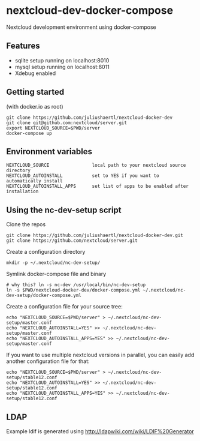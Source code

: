 # nextcloud-dev-docker-compose

Nextcloud development environment using docker-compose 

## Features

- sqlite setup running on localhost:8010
- mysql setup running on localhost:8011
- Xdebug enabled

## Getting started

(with docker.io as root)

    git clone https://github.com/juliushaertl/nextcloud-docker-dev
    git clone git@github.com:nextcloud/server.git
    export NEXTCLOUD_SOURCE=$PWD/server
    docker-compose up

## Environment variables

	NEXTCLOUD_SOURCE				local path to your nextcloud source directory
	NEXTCLOUD_AUTOINSTALL			set to YES if you want to automatically install 
	NEXTCLOUD_AUTOINSTALL_APPS		set list of apps to be enabled after installation

## Using the nc-dev-setup script

Clone the repos

    git clone https://github.com/juliushaertl/nextcloud-docker-dev.git
    git clone https://github.com/nextcloud/server.git

Create a configuration directory

    mkdir -p ~/.nextcloud/nc-dev-setup/

Symlink docker-compose file and binary
    
    # why this? ln -s nc-dev /usr/local/bin/nc-dev-setup
    ln -s $PWD/nextcloud-docker-dev/docker-compose.yml ~/.nextcloud/nc-dev-setup/docker-compose.yml

Create a configuration file for your source tree:

    echo "NEXTCLOUD_SOURCE=$PWD/server" > ~/.nextcloud/nc-dev-setup/master.conf
    echo "NEXTCLOUD_AUTOINSTALL=YES" >> ~/.nextcloud/nc-dev-setup/master.conf
    echo "NEXTCLOUD_AUTOINSTALL_APPS=YES" >> ~/.nextcloud/nc-dev-setup/master.conf

If you want to use multiple nextcloud versions in parallel, you can easily add another configuration file for that:


    echo "NEXTCLOUD_SOURCE=$PWD/server" > ~/.nextcloud/nc-dev-setup/stable12.conf
    echo "NEXTCLOUD_AUTOINSTALL=YES" >> ~/.nextcloud/nc-dev-setup/stable12.conf
    echo "NEXTCLOUD_AUTOINSTALL_APPS=YES" >> ~/.nextcloud/nc-dev-setup/stable12.conf



## LDAP

Example ldif is generated using http://ldapwiki.com/wiki/LDIF%20Generator
